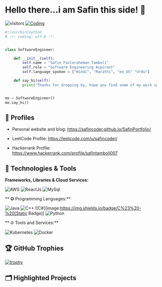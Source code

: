 # Hello there...i am Safin this side! 👋

![visitors](https://visitor-badge.laobi.icu/badge?page_id=kd2-safin-83512.kd2-safin-83512)
[![Coding](https://badges.frapsoft.com/os/v1/open-source.svg?v=102)](https://github.com/ellerbrock/open-source-badge/)

```python
#!/usr/bin/python
# -*- coding: utf-8 -*-


class SoftwareEngineer:

    def __init__(self):
        self.name = "Safin Fazleraheman Tamboli"
        self.role = "Software Engineering Aspirant"
        self.language_spoken = ["Hindi", "Marathi", "en_US" "Urdu"]

    def say_hi(self):
        print("Thanks for dropping by, hope you find some of my work interesting.")


me = SoftwareEngineer()
me.say_hi()
```

## 📝 Profiles

- Personal website and blog: https://safincoder.github.io/SafinPortfolio/

- LeetCode Profile: https://leetcode.com/u/safincoder/

- Hackerrank Profile: https://www.hackerrank.com/profile/safintamboli007


## 🔧 Technologies & Tools

**Frameworks, Libraries & Cloud Services:**

![AWS](https://img.shields.io/badge/Cloud-AWS-informational?style=flat&logo=amazon-aws&logoColor=white&color=6aa6f8)
![ReactJs](https://img.shields.io/badge/Frame_work-ReactJs-work)
![MySql](https://img.shields.io/badge/Database-DynamoDB-informational?style=flat&logo=amazon-dynamodb&logoColor=white&color=6aa6f8)

** ✪  Programming Languages:**

![Java](https://img.shields.io/badge/Code-Java-informational?style=flat&logo=java&logoColor=white&color=6aa6f8)
![C++](https://img.shields.io/badge/C%2B%2B%20-c)
![C#](image:https://img.shields.io/badge/C%23%20-%20[Static Badge])
![Python](https://img.shields.io/badge/Code-Python-informational?style=flat&logo=python&logoColor=white&color=6aa6f8)


** 🌐 Tools and Services:**

![Kubernetes](https://img.shields.io/badge/Tools-Kubernetes-informational?style=flat&logo=kubernetes&logoColor=white&color=6aa6f8)
![Docker](https://img.shields.io/badge/Tools-Docker-informational?style=flat&logo=docker&logoColor=white&color=6aa6f8)

<!-- ## &#x1f4c8; GitHub Stats

<a href="https://github.com/kd2-safin-83512">
  <img align="center" src="https://github-readme-stats.vercel.app/api/top-langs/?username=zhenye-na&hide=c%2B%2B,c,matlab,assembly&title_color=6aa6f8&text_color=8a919a&icon_color=6aa6f8&bg_color=22272e" alt="Zhenye's GitHub Stats" />
</a>

<a href="https://github.com/kd2-safin-83512">
  <img align="center" src="https://github-readme-stats.vercel.app/api?username=zhenye-na&show_icons=true&line_height=27&count_private=true&title_color=6aa6f8&text_color=8a919a&icon_color=6aa6f8&bg_color=22272e" alt="Zhenye's GitHub Stats" />
</a> -->

## 🏆 GitHub Trophies

[![trophy](https://github-profile-trophy.vercel.app/?username=zhenye-na&theme=nord&column=7)](https://github.com/ryo-ma/github-profile-trophy)

## 🗂️ Highlighted Projects

